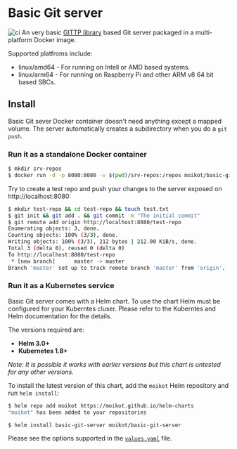 # Basic Git server
![ci](https://github.com/moikot/basic-git-server/workflows/ci/badge.svg)
An very basic [GITTP library](https://github.com/adamveld12/gittp) based Git server packaged in a multi-platform Docker image.

Supported platfroms include:
* linux/amd64 - For running on Intell or AMD based systems.
* linux/arm64 - For running on Raspberry Pi and other ARM v8 64 bit based SBCs.

## Install

Basic Git sever Docker container doesn't need anything except a mapped volume. The server automatically creates a subdirectory when you do a `git push`.

### Run it as a standalone Docker container

```bash
$ mkdir srv-repos 
$ docker run -d -p 8080:8080 -v $(pwd)/srv-repos:/repos moikot/basic-git-server -d /repos
```

Try to create a test repo and push your changes to the server exposed on http://localhost:8080:
```bash
$ mkdir test-repo && cd test-repo && touch test.txt
$ git init && git add . && git commit -m "The initial commit"
$ git remote add origin http://localhost:8080/test-repo
Enumerating objects: 3, done.
Counting objects: 100% (3/3), done.
Writing objects: 100% (3/3), 212 bytes | 212.00 KiB/s, done.
Total 3 (delta 0), reused 0 (delta 0)
To http://localhost:8080/test-repo
 * [new branch]      master -> master
Branch 'master' set up to track remote branch 'master' from 'origin'.
```

### Run it as a Kubernetes service 

Basic Git server comes with a Helm chart. To use the chart Helm must be configured for your Kuberntes cluser. Please refer to the Kuberntes and Helm documentation for the details.

The versions required are:
* **Helm 3.0+**
* **Kubernetes 1.8+**

*Note: It is possible it works with earlier versions but this chart is untested for any other versions.*

To install the latest version of this chart, add the `moikot` Helm repository and run `helm install`:

```bash
$ helm repo add moikot https://moikot.github.io/helm-charts
"moikot" has been added to your repositories

$ helm install basic-git-server moikot/basic-git-server
```

Please see the options supported in the [`values.yaml`](https://github.com/moikot/helm-charts/blob/master/charts/basic-git-server/values.yaml) file.